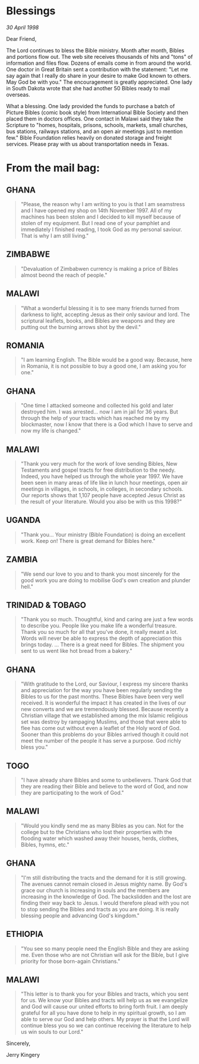 # Blessings

*30 April 1998*

Dear Friend,

The Lord continues to bless the Bible ministry. Month after month, 
Bibles and portions flow out. The web site receives thousands of hits 
and "tons" of information and files flow. Dozens of emails come in from 
around the world. One doctor in Great Britain sent a contribution with 
the statement: "Let me say again that I really do share in your desire 
to make God known to others. May God be with you." The encouragement is 
greatly appreciated. One lady in South Dakota wrote that she had 
another 50 Bibles ready to mail overseas. 

What a blessing. One lady provided the funds to purchase a batch of 
Picture Bibles (comic book style) from International Bible Society and 
then placed them in doctors offices. One contact in Malawi said they 
take the Scripture to "homes, hospitals, prisons, schools, markets, 
small churches, bus stations, railways stations, and an open air 
meetings just to mention few." Bible Foundation relies heavily on 
donated storage and freight services. Please pray with us about 
transportation needs in Texas. 

# From the mail bag: 

## GHANA

> "Please, the reason why I am writing to you is that I am 
> seamstress and I have opened my shop on 14th November 1997. All of my 
> machines has been stolen and I decided to kill myself because of stolen 
> of my equipment. But I read one of your pamphlet and immediately I 
> finished reading, I took God as my personal saviour. That is why I am 
> still living." 

## ZIMBABWE

> "Devaluation of Zimbabwen currency is making a price of 
> Bibles almost beond the reach of people." 

## MALAWI

> "What a wonderful blessing it is to see many friends turned 
> from darkness to light, accepting Jesus as their only saviour and lord. 
> The scriptural leaflets, books, and Bibles are weapons and they are 
> putting out the burning arrows shot by the devil." 

## ROMANIA

> "I am learning English. The Bible would be a good way. 
> Because, here in Romania, it is not possible to buy a good one, I am 
> asking you for one." 

## GHANA

> "One time I attacked someone and collected his gold and 
> later destroyed him. I was arrested... now I am in jail for 36 years. 
> But through the help of your tracts which has reached me by my 
> blockmaster, now I know that there is a God which I have to serve and 
> now my life is changed." 

## MALAWI

> "Thank you very much for the work of love sending Bibles, 
> New Testaments and gospel tracts for free distribution to the needy. 
> Indeed, you have helped us through the whole year 1997. We have been 
> seen in many areas of life like in lunch hour meetings, open air 
> meetings in villages, in schools, in colleges, in secondary schools. 
> Our reports shows that 1,107 people have accepted Jesus Christ as the 
> result of your literature. Would you also be with us this 1998?" 

## UGANDA

> "Thank you... Your ministry (Bible Foundation) is doing an 
> excellent work. Keep on! There is great demand for Bibles here." 

## ZAMBIA

> "We send our love to you and to thank you most sincerely 
> for the good work you are doing to mobilise God's own creation and 
> plunder hell." 

## TRINIDAD & TOBAGO

> "Thank you so much. Thoughtful, kind and caring 
> are just a few words to describe you. People like you make life a 
> wonderful treasure. Thank you so much for all that you've done, it 
> really meant a lot. Words will never be able to express the depth of 
> appreciation this brings today. ... There is a great need for Bibles. 
> The shipment you sent to us went like hot bread from a bakery." 

## GHANA

> "With gratitude to the Lord, our Saviour, I express my 
> sincere thanks and appreciation for the way you have been regularly 
> sending the Bibles to us for the past months. These Bibles have been 
> very well received. It is wonderful the impact it has created in the 
> lives of our new converts and we are tremendously blessed. Because 
> recently a Christian village that we established among the mix Islamic 
> religious set was destroy by rampaging Muslims, and those that were 
> able to flee has come out without even a leaflet of the Holy word of 
> God. Sooner than this problems do your Bibles arrived though it could 
> not meet the number of the people it has serve a purpose. God richly 
> bless you." 

## TOGO

> "I have already share Bibles and some to unbelievers. Thank 
> God that they are reading their Bible and believe to the word of God, 
> and now they are participating to the work of God." 

## MALAWI

> "Would you kindly send me as many Bibles as you can. Not 
> for the college but to the Christians who lost their properties with 
> the flooding water which washed away their houses, herds, clothes, 
> Bibles, hymns, etc." 

## GHANA

> "I'm still distributing the tracts and the demand for it is 
> still growing. The avenues cannot remain closed in Jesus mighty name. 
> By God's grace our church is increasing in souls and the members are 
> increasing in the knowledge of God. The backslidden and the lost are 
> finding their way back to Jesus. I would therefore plead with you not 
> to stop sending the Bibles and tracts as you are doing. It is really 
> blessing people and advancing God's kingdom." 

## ETHIOPIA

> "You see so many people need the English Bible and they 
> are asking me. Even those who are not Christian will ask for the Bible, 
> but I give priority for those born-again Christians." 

## MALAWI

> "This letter is to thank you for your Bibles and tracts, 
> which you sent for us. We know your Bibles and tracts will help us as 
> we evangelize and God will cause our united efforts to bring forth 
> fruit. I am deeply grateful for all you have done to help in my 
> spiritual growth, so I am able to serve our God and help others. My 
> prayer is that the Lord will continue bless you so we can continue 
> receiving the literature to help us win souls to our Lord." 

Sincerely,

Jerry Kingery

